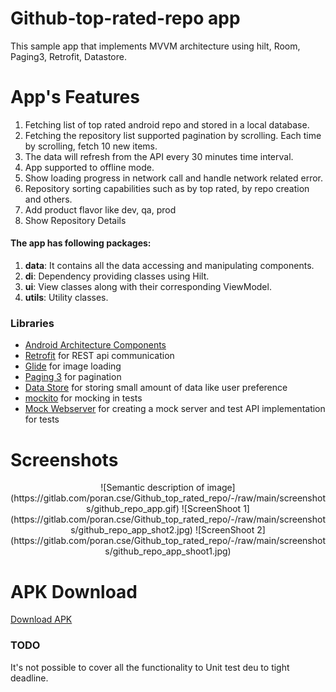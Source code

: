 # Github-top-rated-repo app
This sample app that implements MVVM architecture using hilt, Room, Paging3, Retrofit, Datastore.

# App's Features
1. Fetching list of top rated android repo and stored in a local database.
2. Fetching the repository list  supported pagination by scrolling. Each time by scrolling, fetch 10 new items.
3. The  data will refresh from the API every 30 minutes time interval.
4. App supported to offline mode.
5. Show loading progress in network call and handle network related error.
6. Repository sorting capabilities such as by top rated, by repo creation and others.
7. Add product flavor like dev, qa, prod
8. Show Repository Details

#### The app has following packages:
1. **data**: It contains all the data accessing and manipulating components.
2. **di**: Dependency providing classes using Hilt.
3. **ui**: View classes along with their corresponding ViewModel.
4. **utils**: Utility classes.

### Libraries
* [Android Architecture Components][arch]
* [Retrofit][retrofit] for REST api communication
* [Glide][glide] for image loading
* [Paging 3][paging] for pagination
* [Data Store][data-store] for storing small amount of data like user preference
* [mockito][mockito] for mocking in tests
* [Mock Webserver][mockwebserver] for creating a mock server and test API implementation for tests


# Screenshots

<p align="center">
![Semantic description of image](https://gitlab.com/poran.cse/Github_top_rated_repo/-/raw/main/screenshots/github_repo_app.gif)
![ScreenShoot 1](https://gitlab.com/poran.cse/Github_top_rated_repo/-/raw/main/screenshots/github_repo_app_shot2.jpg)
![ScreenShoot 2](https://gitlab.com/poran.cse/Github_top_rated_repo/-/raw/main/screenshots/github_repo_app_shoot1.jpg)
</p>

# APK Download
[Download APK](https://gitlab.com/poran.cse/Github_top_rated_repo/-/raw/main/apk/app-dev-debug.apk)


### TODO
It's not possible to cover all the functionality to Unit test deu to tight deadline. 


[mockwebserver]: https://github.com/square/okhttp/tree/master/mockwebserver
[data-store]: https://developer.android.com/topic/libraries/architecture/datastore?gclid=Cj0KCQiA4OybBhCzARIsAIcfn9mSE2oMBKwkdd6hOmLMmpmPl9LbvmXBxjBfCd1Zl3gcvhlOAOehV80aAt-wEALw_wcB&gclsrc=aw.ds#preferences-datastore-dependencies
[arch]: https://developer.android.com/arch
[paging]: https://developer.android.com/topic/libraries/architecture/paging/v3-overview
[retrofit]: http://square.github.io/retrofit
[glide]: https://github.com/bumptech/glide
[hilt]: https://developer.android.com/training/dependency-injection/hilt-android
[mockito]: http://site.mockito.org
[retrofit-mock]: https://github.com/square/retrofit/tree/master/retrofit-mock